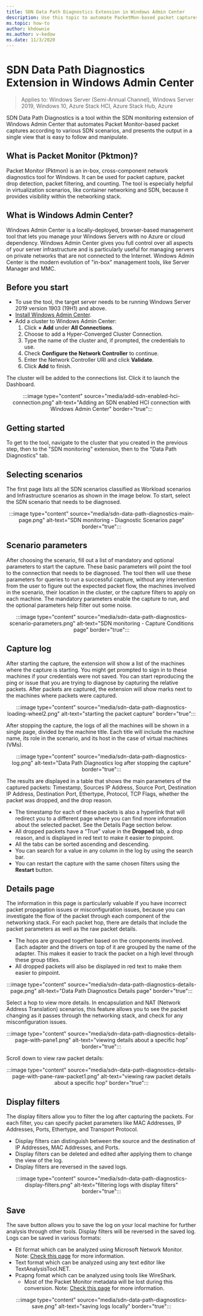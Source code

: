 ```yaml
---
title: SDN Data Path Diagnostics Extension in Windows Admin Center
description: Use this topic to automate PacketMon-based packet captures with the SDN Data Path Diagnostics Extension in Windows Admin Center
ms.topic: how-to
author: khdownie
ms.author: v-kedow
ms.date: 11/3/2020
---
```


# SDN Data Path Diagnostics Extension in Windows Admin Center

>Applies to: Windows Server (Semi-Annual Channel), Windows Server 2019, Windows 10, Azure Stack HCI, Azure Stack Hub, Azure

SDN Data Path Diagnostics is a tool within the SDN monitoring extension of Windows Admin Center that automates Packet Monitor-based packet captures according to various SDN scenarios, and presents the output in a single view that is easy to follow and manipulate.​

## What is Packet Monitor (Pktmon)?
Packet Monitor (Pktmon) is an in-box, cross-component network diagnostics tool for Windows. It can be used for packet capture, packet drop detection, packet filtering, and counting. The tool is especially helpful in virtualization scenarios, like container networking and SDN, because it provides visibility within the networking stack.

## What is Windows Admin Center?
Windows Admin Center is a locally-deployed, browser-based management tool that lets you manage your Windows Servers with no Azure or cloud dependency. Windows Admin Center gives you full control over all aspects of your server infrastructure and is particularly useful for managing servers on private networks that are not connected to the Internet. Windows Admin Center is the modern evolution of "in-box" management tools, like Server Manager and MMC.

## Before you start
- To use the tool, the target server needs to be running Windows Server 2019 version 1903 (19H1) and above.
- [Install Windows Admin Center](/windows-server/manage/windows-admin-center/deploy/install).
- Add a cluster to Windows Admin Center:
  1. Click **+ Add** under **All Connections**.
  2. Choose to add a Hyper-Converged Cluster Connection.
  3. Type the name of the cluster and, if prompted, the credentials to use.
  4. Check **Configure the Network Controller** to continue.
  5. Enter the Network Controller URI and click **Validate**.
  6. Click **Add** to finish.

The cluster will be added to the connections list. Click it to launch the Dashboard.

<center>

:::image type="content" source="media/add-sdn-enabled-hci-connection.png" alt-text="Adding an SDN enabled HCI connection with Windows Admin Center" border="true":::

</center>

## Getting started

To get to the tool, navigate to the cluster that you created in the previous step, then to the "SDN monitoring" extension, then to the "Data Path Diagnostics" tab.

## Selecting scenarios

The first page lists all the SDN scenarios classified as Workload scenarios and Infrastructure scenarios as shown in the image below. To start, select the SDN scenario that needs to be diagnosed.

<center>

:::image type="content" source="media/sdn-data-path-diagnostics-main-page.png" alt-text="SDN monitoring - Diagnostic Scenarios page" border="true":::

</center>

## Scenario parameters

After choosing the scenario, fill out a list of mandatory and optional parameters to start the capture. These basic parameters will point the tool to the connection that needs to be diagnosed. The tool then will use these parameters for queries to run a successful capture, without any intervention from the user to figure out the expected packet flow, the machines involved in the scenario, their location in the cluster, or the capture filters to apply on each machine. The mandatory parameters enable the capture to run, and the optional parameters help filter out some noise.

<center>

:::image type="content" source="media/sdn-data-path-diagnostics-scenario-parameters.png" alt-text="SDN monitoring - Capture Conditions page" border="true":::

</center>

## Capture log

After starting the capture, the extension will show a list of the machines where the capture is starting. You might get prompted to sign in to these machines if your credentials were not saved. You can start reproducing the ping or issue that you are trying to diagnose by capturing the relative packets. After packets are captured, the extension will show marks next to the machines where packets were captured.

<center>

:::image type="content" source="media/sdn-data-path-diagnostics-loading-wheel2.png" alt-text="starting the packet capture" border="true":::

</center>

After stopping the capture, the logs of all the machines will be shown in a single page, divided by the machine title. Each title will include the machine name, its role in the scenario, and its host in the case of virtual machines (VMs).

<center>

:::image type="content" source="media/sdn-data-path-diagnostics-log.png" alt-text="Data Path Diagnostics log after stopping the capture" border="true":::

</center>

The results are displayed in a table that shows the main parameters of the captured packets: Timestamp, Sources IP Address, Source Port, Destination IP Address, Destination Port, Ethertype, Protocol, TCP Flags, whether the packet was dropped, and the drop reason.

   - The timestamp for each of these packets is also a hyperlink that will redirect you to a different page where you can find more information about the selected packet. See the Details Page section below.
   - All dropped packets have a “True” value in the **Dropped** tab, a drop reason, and is displayed in red text to make it easier to pinpoint.
   - All the tabs can be sorted ascending and descending.
   - You can search for a value in any column in the log by using the search bar.
   - You can restart the capture with the same chosen filters using the **Restart** button.

## Details page

The information in this page is particularly valuable if you have incorrect packet propagation issues or misconfiguration issues, because you can investigate the flow of the packet through each component of the networking stack. For each packet hop, there are details that include the packet parameters as well as the raw packet details.

- The hops are grouped together based on the components involved. Each adapter and the drivers on top of it are grouped by the name of the adapter. This makes it easier to track the packet on a high level through these group titles.
- All dropped packets will also be displayed in red text to make them easier to pinpoint.

<center>

:::image type="content" source="media/sdn-data-path-diagnostics-details-page.png" alt-text="Data Path Diagnostics Details page" border="true":::

</center>

Select a hop to view more details. In encapsulation and NAT (Network Address Translation) scenarios, this feature allows you to see the packet changing as it passes through the networking stack, and check for any misconfiguration issues.

<center>

:::image type="content" source="media/sdn-data-path-diagnostics-details-page-with-pane1.png" alt-text="viewing details about a specific hop" border="true":::

</center>

Scroll down to view raw packet details:

<center>

:::image type="content" source="media/sdn-data-path-diagnostics-details-page-with-pane-raw-packet1.png" alt-text="viewing raw packet details about a specific hop" border="true":::

</center>

## Display filters

The display filters allow you to filter the log after capturing the packets. For each filter, you can specify packet parameters like MAC Addresses, IP Addresses, Ports, Ethertype, and Transport Protocol.

   - Display filters can distinguish between the source and the destination of IP Addresses, MAC Addresses, and Ports.
   - Display filters can be deleted and edited after applying them to change the view of the log.
   - Display filters are reversed in the saved logs.

<center>

:::image type="content" source="media/sdn-data-path-diagnostics-display-filters.png" alt-text="filtering logs with display filters" border="true":::

</center>

## Save

The save button allows you to save the log on your local machine for further analysis through other tools. Display filters will be reversed in the saved log. Logs can be saved in various formats:

   - Etl format which can be analyzed using Microsoft Network Monitor. Note: [Check this page](https://osgwiki.com/wiki/PacketMon%27s_Microsoft_Network_Monitor_(Netmon)_Support) for more information.
   - Text format which can be analyzed using any text editor like TextAnalysisTool.NET.
   - Pcapng fomat which can be analyzed using tools like WireShark.
      - Most of the Packet Monitor metadata will be lost during this conversion. Note: [Check this page](https://osgwiki.com/wiki/PacketMon%27s_WireShark_(Pcapng_Format)_Support) for more information.

<center>

:::image type="content" source="media/sdn-data-path-diagnostics-save.png" alt-text="saving logs locally" border="true":::

</center>
